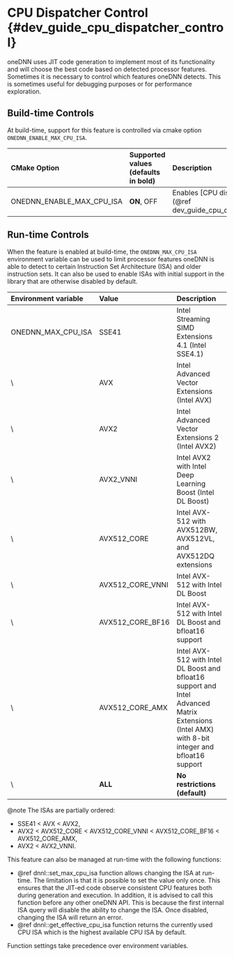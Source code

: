 CPU Dispatcher Control {#dev_guide_cpu_dispatcher_control}
==========================================================

oneDNN uses JIT code generation to implement most of its functionality and will
choose the best code based on detected processor features. Sometimes it is
necessary to control which features oneDNN detects. This is sometimes useful for
debugging purposes or for performance exploration.

## Build-time Controls

At build-time, support for this feature is controlled via cmake option
`ONEDNN_ENABLE_MAX_CPU_ISA`.

| CMake Option                | Supported values (defaults in bold) | Description
| :---                        | :---                                | :---
| ONEDNN_ENABLE_MAX_CPU_ISA   | **ON**, OFF                         | Enables [CPU dispatcher controls](@ref dev_guide_cpu_dispatcher_control)

## Run-time Controls

When the feature is enabled at build-time, the `ONEDNN_MAX_CPU_ISA` environment
variable can be used to limit processor features oneDNN is able to detect to
certain Instruction Set Architecture (ISA) and older instruction sets. It can
also be used to enable ISAs with initial support in the library that are
otherwise disabled by default.

| Environment variable | Value            | Description
| :---                 | :---             | :---
| ONEDNN_MAX_CPU_ISA   | SSE41            | Intel Streaming SIMD Extensions 4.1 (Intel SSE4.1)
| \                    | AVX              | Intel Advanced Vector Extensions (Intel AVX)
| \                    | AVX2             | Intel Advanced Vector Extensions 2 (Intel AVX2)
| \                    | AVX2_VNNI        | Intel AVX2 with Intel Deep Learning Boost (Intel DL Boost)
| \                    | AVX512_CORE      | Intel AVX-512 with AVX512BW, AVX512VL, and AVX512DQ extensions
| \                    | AVX512_CORE_VNNI | Intel AVX-512 with Intel DL Boost
| \                    | AVX512_CORE_BF16 | Intel AVX-512 with Intel DL Boost and bfloat16 support
| \                    | AVX512_CORE_AMX  | Intel AVX-512 with Intel DL Boost and bfloat16 support and Intel Advanced Matrix Extensions (Intel AMX) with 8-bit integer and bfloat16 support
| \                    | **ALL**          | **No restrictions (default)**

@note The ISAs are partially ordered:
* SSE41 < AVX < AVX2,
* AVX2 < AVX512_CORE < AVX512_CORE_VNNI < AVX512_CORE_BF16 < AVX512_CORE_AMX,
* AVX2 < AVX2_VNNI.

This feature can also be managed at run-time with the following functions:
* @ref dnnl::set_max_cpu_isa function allows changing the ISA at run-time. The
  limitation is that it is possible to set the value only once. This ensures
  that the JIT-ed code observe consistent CPU features both during generation
  and execution. In addition, it is advised to call this function before any
  other oneDNN API. This is because the first internal ISA query will disable
  the ability to change the ISA. Once disabled, changing the ISA will return an
  error.
* @ref dnnl::get_effective_cpu_isa function returns the currently used CPU ISA
  which is the highest available CPU ISA by default.

Function settings take precedence over environment variables.
